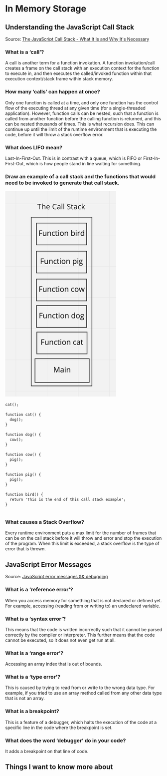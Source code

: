 # In Memory Storage



## Understanding the JavaScript Call Stack

Source: [The JavaScript Call Stack - What It Is and Why It's Necessary](https://www.freecodecamp.org/news/understanding-the-javascript-call-stack-861e41ae61d4)

### What is a ‘call’?

A call is another term for a function invokation. A function invokation/call creates a frame on the call stack with an execution context for the function to execute in, and then executes the called/invoked function within that execution context/stack frame within stack memory.

### How many ‘calls’ can happen at once?

Only one function is called at a time, and only one function has the control flow of the executing thread at any given time (for a single-threaded application). However, function calls can be nested, such that a function is called from another function before the calling function is returned, and this can be nested thousands of times. This is what recursion does. This can continue up until the limit of the runtime environment that is executing the code, before it will throw a stack overflow error.

### What does LIFO mean?

Last-In-First-Out. This is in contrast with a queue, which is FIFO or First-In-First-Out, which is how people stand in line waiting for something.

### Draw an example of a call stack and the functions that would need to be invoked to generate that call stack.

![The Call Stack](callstack.png)

```
cat();

function cat() {
  dog();
}

function dog() {
  cow();
}

function cow() {
  pig();
}

function pig() {
  pig();
}

function bird() {
  return 'This is the end of this call stack example';
}


```

### What causes a Stack Overflow?

Every runtime environment puts a max limit for the number of frames that can be on the call stack before it will throw and error and stop the execution of the program. When this limit is exceeded, a stack overflow is the type of error that is thrown.

## JavaScript Error Messages

Source: [JavaScript error messages && debugging](https://codeburst.io/javascript-error-messages-debugging-d23f84f0ae7c)

### What is a ‘reference error’?

When you access memory for something that is not declared or defined yet. For example, accessing (reading from or writing to) an undeclared variable.

### What is a ‘syntax error’?

This means that the code is written incorrectly such that it cannot be parsed correctly by the compiler or interpreter. This further means that the code cannot be executed, so it does not even get run at all.

### What is a ‘range error’?

Accessing an array index that is out of bounds.

### What is a ‘type error’?

This is caused by trying to read from or write to the wrong data type. For example, if you tried to use an array method called from any other data type that is not an array.

### What is a breakpoint?

This is a feature of a debugger, which halts the execution of the code at a specific line in the code where the breakpoint is set.

### What does the word ‘debugger’ do in your code?

It adds a breakpoint on that line of code.

## Things I want to know more about
